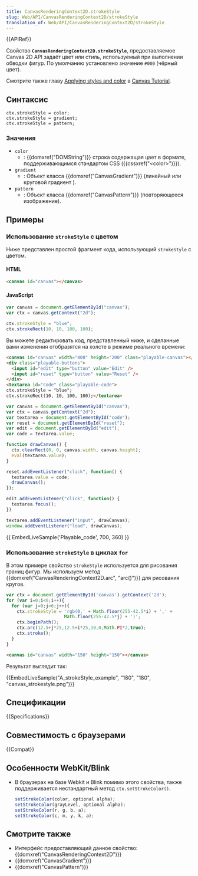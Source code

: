 ```yaml
---
title: CanvasRenderingContext2D.strokeStyle
slug: Web/API/CanvasRenderingContext2D/strokeStyle
translation_of: Web/API/CanvasRenderingContext2D/strokeStyle
---
```


{{APIRef}}

Свойство **`CanvasRenderingContext2D.strokeStyle`**, предоставляемое Canvas 2D API задаёт цвет или стиль, используемый при выполнении обводки фигур. По умолчанию установлено значение `#000` (чёрный цвет).

Смотрите также главу [Applying styles and color](/ru/docs/Web/API/Canvas_API/Tutorial/Applying_styles_and_colors) в [Canvas Tutorial](/ru/docs/Web/API/Canvas_API/Tutorial).

## Синтаксис

```
ctx.strokeStyle = color;
ctx.strokeStyle = gradient;
ctx.strokeStyle = pattern;
```

### Значения

- `color`
  - : {{domxref("DOMString")}} строка содержащая цвет в формате, поддерживающимся стандартом CSS ({{cssxref("&lt;color&gt;")}}).
- `gradient`
  - : Объект класса {{domxref("CanvasGradient")}} (линейный или круговой градиент ).
- `pattern`
  - : Объект класса {{domxref("CanvasPattern")}} (повторяющееся изображение).

## Примеры

### Использование `strokeStyle` с цветом

Ниже представлен простой фрагмент кода, использующий `strokeStyle` с цветом.

#### HTML

```html
<canvas id="canvas"></canvas>
```

#### JavaScript

```js
var canvas = document.getElementById("canvas");
var ctx = canvas.getContext("2d");

ctx.strokeStyle = "blue";
ctx.strokeRect(10, 10, 100, 100);
```

Вы можете редактировать код, представленный ниже, и сделанные вами изменения отобразятся на холсте в режиме реального времени:

```html hidden
<canvas id="canvas" width="400" height="200" class="playable-canvas"></canvas>
<div class="playable-buttons">
  <input id="edit" type="button" value="Edit" />
  <input id="reset" type="button" value="Reset" />
</div>
<textarea id="code" class="playable-code">
ctx.strokeStyle = "blue";
ctx.strokeRect(10, 10, 100, 100);</textarea>
```

```js hidden
var canvas = document.getElementById("canvas");
var ctx = canvas.getContext("2d");
var textarea = document.getElementById("code");
var reset = document.getElementById("reset");
var edit = document.getElementById("edit");
var code = textarea.value;

function drawCanvas() {
  ctx.clearRect(0, 0, canvas.width, canvas.height);
  eval(textarea.value);
}

reset.addEventListener("click", function() {
  textarea.value = code;
  drawCanvas();
});

edit.addEventListener("click", function() {
  textarea.focus();
})

textarea.addEventListener("input", drawCanvas);
window.addEventListener("load", drawCanvas);
```

{{ EmbedLiveSample('Playable_code', 700, 360) }}

### Использование `strokeStyle` в циклах `for`

В этом примере свойство `strokeStyle` используется для рисования границ фигур. Мы используем метод {{domxref("CanvasRenderingContext2D.arc", "arc()")}} для рисования кругов.

```js
var ctx = document.getElementById('canvas').getContext('2d');
for (var i=0;i<6;i++){
  for (var j=0;j<6;j++){
    ctx.strokeStyle = 'rgb(0,' + Math.floor(255-42.5*i) + ',' +
                      Math.floor(255-42.5*j) + ')';
    ctx.beginPath();
    ctx.arc(12.5+j*25,12.5+i*25,10,0,Math.PI*2,true);
    ctx.stroke();
  }
}
```

```html hidden
<canvas id="canvas" width="150" height="150"></canvas>
```

Результат выглядит так:

{{EmbedLiveSample("A_strokeStyle_example", "180", "180", "canvas_strokestyle.png")}}

## Спецификации

{{Specifications}}

## Совместимость с браузерами

{{Compat}}

## Особенности WebKit/Blink

- В браузерах на базе Webkit и Blink помимо этого свойства, также поддерживается нестандартный метод `ctx.setStrokeColor()`.

  ```js
  setStrokeColor(color, optional alpha);
  setStrokeColor(grayLevel, optional alpha);
  setStrokeColor(r, g, b, a);
  setStrokeColor(c, m, y, k, a);
  ```

## Смотрите также

- Интерфейс предоставляющий данное свойство: {{domxref("CanvasRenderingContext2D")}}
- {{domxref("CanvasGradient")}}
- {{domxref("CanvasPattern")}}
